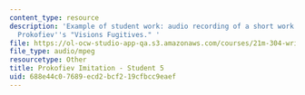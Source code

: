 ```yaml
---
content_type: resource
description: 'Example of student work: audio recording of a short work for piano imitating
  Prokofiev''s "Visions Fugitives." '
file: https://ol-ocw-studio-app-qa.s3.amazonaws.com/courses/21m-304-writing-in-tonal-forms-ii-spring-2009/688e44c07689ecd2bcf219cfbcc9eaef_fugitives5.mp3
file_type: audio/mpeg
resourcetype: Other
title: Prokofiev Imitation - Student 5
uid: 688e44c0-7689-ecd2-bcf2-19cfbcc9eaef
---
```

